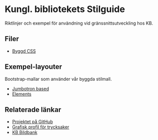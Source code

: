 # Kungl. bibliotekets Stilguide 
 
Riktlinjer och exempel för användning vid gränssnittsutveckling hos KB.

## Filer

* [Byggd CSS](./css/kb-style.css)

## Exempel-layouter

Bootstrap-mallar som använder vår byggda stilmall.

* [Jumbotron based](./examples/jumbotron.html)
* [Elements](./examples/elements.html)

## Relaterade länkar

* [Projektet på GitHub](https://github.com/Kungbib/frontend-guide)
* [Grafisk profil för trycksaker](http://kb.idmanuals.com)
* [KB Bildbank](https://www.flickr.com/photos/25300312@N08/)